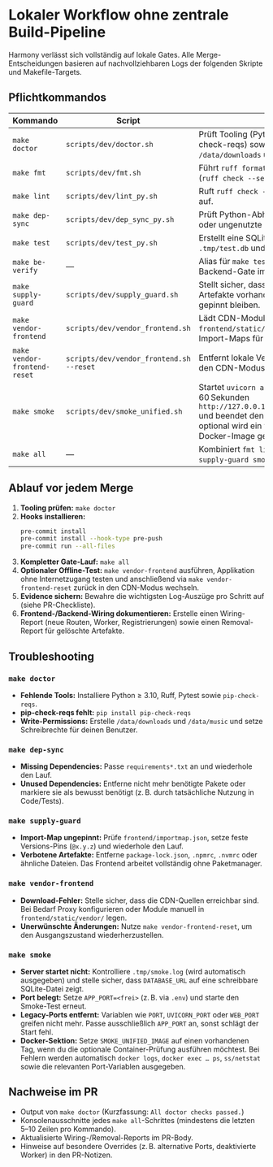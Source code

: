 # Lokaler Workflow ohne zentrale Build-Pipeline

Harmony verlässt sich vollständig auf lokale Gates. Alle Merge-Entscheidungen basieren auf nachvollziehbaren Logs der folgenden Skripte und Makefile-Targets.

## Pflichtkommandos

| Kommando                  | Script                              | Zweck |
| ------------------------- | ----------------------------------- | ----- |
| `make doctor`             | `scripts/dev/doctor.sh`             | Prüft Tooling (Python, Ruff, Pytest, pip-check-reqs) sowie Schreibrechte auf `/data/downloads` und `/data/music`. |
| `make fmt`                | `scripts/dev/fmt.sh`                | Führt `ruff format` und Import-Sortierung (`ruff check --select I --fix`) aus. |
| `make lint`               | `scripts/dev/lint_py.sh`            | Ruft `ruff check --output-format=concise .` auf. |
| `make dep-sync`           | `scripts/dev/dep_sync_py.sh`        | Prüft Python-Abhängigkeiten auf fehlende oder ungenutzte Pakete. |
| `make test`               | `scripts/dev/test_py.sh`            | Erstellt eine SQLite-Testdatenbank unter `.tmp/test.db` und startet `pytest -q`. |
| `make be-verify`          | —                                   | Alias für `make test`; dient als explizites Backend-Gate im `make all`-Lauf. |
| `make supply-guard`       | `scripts/dev/supply_guard.sh`       | Stellt sicher, dass keine Paketmanager-Artefakte vorhanden sind und Import-Maps gepinnt bleiben. |
| `make vendor-frontend`    | `scripts/dev/vendor_frontend.sh`    | Lädt CDN-Module in `frontend/static/vendor/` und rewritet Import-Maps für Offline-Betrieb. |
| `make vendor-frontend-reset` | `scripts/dev/vendor_frontend.sh --reset` | Entfernt lokale Vendor-Dateien und stellt den CDN-Modus wieder her. |
| `make smoke`              | `scripts/dev/smoke_unified.sh`      | Startet `uvicorn app.main:app`, pingt bis zu 60 Sekunden `http://127.0.0.1:${APP_PORT}${SMOKE_PATH}` und beendet den Prozess kontrolliert; optional wird ein vorhandenes Unified-Docker-Image geprüft. |
| `make all`                | —                                   | Kombiniert `fmt lint dep-sync be-verify supply-guard smoke` in fester Reihenfolge. |

## Ablauf vor jedem Merge

1. **Tooling prüfen:** `make doctor`
2. **Hooks installieren:**
   ```bash
   pre-commit install
   pre-commit install --hook-type pre-push
   pre-commit run --all-files
   ```
3. **Kompletter Gate-Lauf:** `make all`
4. **Optionaler Offline-Test:** `make vendor-frontend` ausführen, Applikation ohne Internetzugang testen und anschließend via `make vendor-frontend-reset` zurück in den CDN-Modus wechseln.
5. **Evidence sichern:** Bewahre die wichtigsten Log-Auszüge pro Schritt auf (siehe PR-Checkliste).
6. **Frontend-/Backend-Wiring dokumentieren:** Erstelle einen Wiring-Report (neue Routen, Worker, Registrierungen) sowie einen Removal-Report für gelöschte Artefakte.

## Troubleshooting

### `make doctor`
- **Fehlende Tools:** Installiere Python ≥ 3.10, Ruff, Pytest sowie `pip-check-reqs`.
- **pip-check-reqs fehlt:** `pip install pip-check-reqs`
- **Write-Permissions:** Erstelle `/data/downloads` und `/data/music` und setze Schreibrechte für deinen Benutzer.

### `make dep-sync`
- **Missing Dependencies:** Passe `requirements*.txt` an und wiederhole den Lauf.
- **Unused Dependencies:** Entferne nicht mehr benötigte Pakete oder markiere sie als bewusst benötigt (z. B. durch tatsächliche Nutzung in Code/Tests).

### `make supply-guard`
- **Import-Map ungepinnt:** Prüfe `frontend/importmap.json`, setze feste Versions-Pins (`@x.y.z`) und wiederhole den Lauf.
- **Verbotene Artefakte:** Entferne `package-lock.json`, `.npmrc`, `.nvmrc` oder ähnliche Dateien. Das Frontend arbeitet vollständig ohne Paketmanager.

### `make vendor-frontend`
- **Download-Fehler:** Stelle sicher, dass die CDN-Quellen erreichbar sind. Bei Bedarf Proxy konfigurieren oder Module manuell in `frontend/static/vendor/` legen.
- **Unerwünschte Änderungen:** Nutze `make vendor-frontend-reset`, um den Ausgangszustand wiederherzustellen.

### `make smoke`
- **Server startet nicht:** Kontrolliere `.tmp/smoke.log` (wird automatisch ausgegeben) und stelle sicher, dass `DATABASE_URL` auf eine schreibbare SQLite-Datei zeigt.
- **Port belegt:** Setze `APP_PORT=<frei>` (z. B. via `.env`) und starte den Smoke-Test erneut.
- **Legacy-Ports entfernt:** Variablen wie `PORT`, `UVICORN_PORT` oder `WEB_PORT` greifen nicht mehr. Passe ausschließlich `APP_PORT` an, sonst schlägt der Start fehl.
- **Docker-Sektion:** Setze `SMOKE_UNIFIED_IMAGE` auf einen vorhandenen Tag, wenn du die optionale Container-Prüfung ausführen möchtest. Bei Fehlern werden automatisch `docker logs`, `docker exec … ps`, `ss/netstat` sowie die relevanten Port-Variablen ausgegeben.

## Nachweise im PR

- Output von `make doctor` (Kurzfassung: `All doctor checks passed.`)
- Konsolenausschnitte jedes `make all`-Schrittes (mindestens die letzten 5–10 Zeilen pro Kommando).
- Aktualisierte Wiring-/Removal-Reports im PR-Body.
- Hinweise auf besondere Overrides (z. B. alternative Ports, deaktivierte Worker) in den PR-Notizen.
